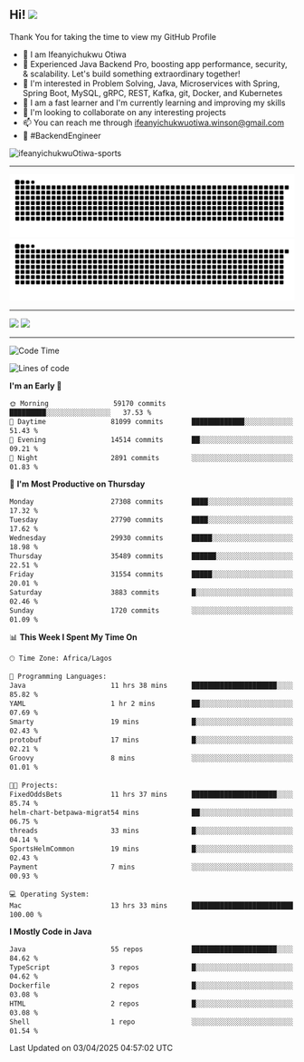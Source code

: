 <!-- BLOG-POST-LIST:START --><!-- BLOG-POST-LIST:END -->

## Hi! <img src="https://media.giphy.com/media/hvRJCLFzcasrR4ia7z/giphy.gif" width="4%"> 

Thank You for taking the time to view my GitHub Profile

- 👋 I am Ifeanyichukwu Otiwa
- 🚀 Experienced Java Backend Pro, boosting app performance, security, & scalability. Let's build something extraordinary together!
- 👀 I'm interested in Problem Solving, Java, Microservices with Spring, Spring Boot, MySQL, gRPC, REST, Kafka, git, Docker, and Kubernetes
- 🌱 I am a fast learner and I'm currently learning and improving my skills
- 💞️ I'm looking to collaborate on any interesting projects
- 📫 You can reach me through ifeanyichukwuotiwa.winson@gmail.com
- 🚀 #BackendEngineer

<p align="left" marginTop="10px"> <img src="https://komarev.com/ghpvc/?username=ifeanyichukwuOtiwa-sports&label=Profile%20views&color=0e75b6&style=for-the-badge" alt="ifeanyichukwuOtiwa-sports" /> </p>

***

<!--🐍📈SNAKEGRAPH / 🌐WEBSITE: https://github.com/Platane/snk -->
![github contribution grid snake animation](https://raw.githubusercontent.com/ifeanyichukwuOtiwa-sports/ifeanyichukwuOtiwa-sports/output/github-contribution-grid-snake-dark.svg#gh-dark-mode-only)![github contribution grid snake animation](https://raw.githubusercontent.com/ifeanyichukwuOtiwa-sports/ifeanyichukwuOtiwa-sports/output/github-contribution-grid-snake.svg#gh-light-mode-only)

***

<p float="left">
  <img float="left" src="https://github-readme-stats.vercel.app/api?username=ifeanyichukwuOtiwa-sports&count_private=true&include_all_commits=true&theme=react&show_icons=true" />
  <img float="right" src="https://github-readme-stats.vercel.app/api/top-langs/?username=ifeanyichukwuOtiwa-sports&layout=compact&show_icons=true&theme=react" /> 
</p>

***



<!--START_SECTION:waka-->
![Code Time](http://img.shields.io/badge/Code%20Time-3%2C586%20hrs%2057%20mins-blue)

![Lines of code](https://img.shields.io/badge/From%20Hello%20World%20I%27ve%20Written-44.4%20million%20lines%20of%20code-blue)

**I'm an Early 🐤** 

```text
🌞 Morning                59170 commits       █████████░░░░░░░░░░░░░░░░   37.53 % 
🌆 Daytime                81099 commits       █████████████░░░░░░░░░░░░   51.43 % 
🌃 Evening                14514 commits       ██░░░░░░░░░░░░░░░░░░░░░░░   09.21 % 
🌙 Night                  2891 commits        ░░░░░░░░░░░░░░░░░░░░░░░░░   01.83 % 
```
📅 **I'm Most Productive on Thursday** 

```text
Monday                   27308 commits       ████░░░░░░░░░░░░░░░░░░░░░   17.32 % 
Tuesday                  27790 commits       ████░░░░░░░░░░░░░░░░░░░░░   17.62 % 
Wednesday                29930 commits       █████░░░░░░░░░░░░░░░░░░░░   18.98 % 
Thursday                 35489 commits       ██████░░░░░░░░░░░░░░░░░░░   22.51 % 
Friday                   31554 commits       █████░░░░░░░░░░░░░░░░░░░░   20.01 % 
Saturday                 3883 commits        █░░░░░░░░░░░░░░░░░░░░░░░░   02.46 % 
Sunday                   1720 commits        ░░░░░░░░░░░░░░░░░░░░░░░░░   01.09 % 
```


📊 **This Week I Spent My Time On** 

```text
🕑︎ Time Zone: Africa/Lagos

💬 Programming Languages: 
Java                     11 hrs 38 mins      █████████████████████░░░░   85.82 % 
YAML                     1 hr 2 mins         ██░░░░░░░░░░░░░░░░░░░░░░░   07.69 % 
Smarty                   19 mins             █░░░░░░░░░░░░░░░░░░░░░░░░   02.43 % 
protobuf                 17 mins             █░░░░░░░░░░░░░░░░░░░░░░░░   02.21 % 
Groovy                   8 mins              ░░░░░░░░░░░░░░░░░░░░░░░░░   01.01 % 

🐱‍💻 Projects: 
FixedOddsBets            11 hrs 37 mins      █████████████████████░░░░   85.74 % 
helm-chart-betpawa-migrat54 mins             ██░░░░░░░░░░░░░░░░░░░░░░░   06.75 % 
threads                  33 mins             █░░░░░░░░░░░░░░░░░░░░░░░░   04.14 % 
SportsHelmCommon         19 mins             █░░░░░░░░░░░░░░░░░░░░░░░░   02.43 % 
Payment                  7 mins              ░░░░░░░░░░░░░░░░░░░░░░░░░   00.93 % 

💻 Operating System: 
Mac                      13 hrs 33 mins      █████████████████████████   100.00 % 
```

**I Mostly Code in Java** 

```text
Java                     55 repos            █████████████████████░░░░   84.62 % 
TypeScript               3 repos             █░░░░░░░░░░░░░░░░░░░░░░░░   04.62 % 
Dockerfile               2 repos             █░░░░░░░░░░░░░░░░░░░░░░░░   03.08 % 
HTML                     2 repos             █░░░░░░░░░░░░░░░░░░░░░░░░   03.08 % 
Shell                    1 repo              ░░░░░░░░░░░░░░░░░░░░░░░░░   01.54 % 
```




 Last Updated on 03/04/2025 04:57:02 UTC
<!--END_SECTION:waka-->

<!--
<p align="center">
![trophy](https://github-profile-trophy.vercel.app/?username=ifeanyichukwuOtiwa-sports&theme=onedark) (https://github.com/ryo-ma/github-profile-trophy)
</p>
-->

<!---
ifeanyi-otiwa/ifeanyi-otiwa is a ✨ special ✨ repository because its `README.md` (this file) appears on your GitHub profile.
You can click the Preview link to take a look at your changes.
--->

